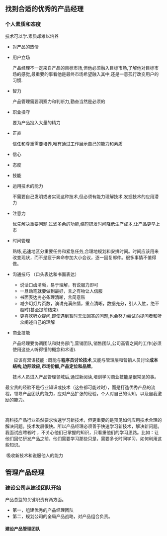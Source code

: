 ## 找到合适的优秀的产品经理

### 个人素质和态度

技术可以学.素质却难以培养

- 对产品的热情

- 用户立场

  ​	产品经理不一定来自产品的目标市场,但他必须融入目标市场,了解他对目标市场的感觉,最重要的事看他是最终市场希望融入其中,还是一意孤行改变用户的习惯.

- 智力

  产品管理需要洞察力和判断力,勤奋当然是必须的

- 职业操守

  要为产品投入大量的精力

- 正直

  信任和尊重需要培养,唯有通过工作展示自己的能力和素质

- 信心

- 态度

- 技能

- 运用技术的能力

  不需要自己发明或者实现这种技术,但必须有能力理解技术,发掘技术的应用潜力

- 注意力

  优先解决重要问题.过滤多余的功能,缩短研发时间降低生产成本,让产品更早上市

- 时间管理

  熟练,迅速地区分重要任务和紧急任务,合理地规划和安排时间。时间应该用来改变现状，而不是疲于奔命参加大小会议，逐一回复邮件。很多事情不值得做。

- 沟通技巧 （口头表达和书面表达）

  + 说话口齿清晰，易于理解，有说服力即可
  + 一旦动笔就要做到最好，言之有物让人信服
  + 书面表达务必条理清晰，言简意赅
  + 减少幻灯片页数，演讲充满热情，重点清晰，数据充分，引人入胜，绝不超时(甚至提前结束).
  + 更喜欢听众提问,即使遇到暂时无法回答的问题,也会努力尝试向提问者和听众阐述自己的理解

- 商业技能

  ​	产品经理要协调团队和财务部门,营销团队,销售团队,公司高管之间的工作(必须使用这些人听得懂的概念和术语).

  ​	应该有双语技能 : 既能与**程序员讨论技术**,又能与管理层和营销人员讨论**成本结构,边际效应,市场份额,产品定位和品牌**。
  
  技术人员进入产品管理领域后,通过新阅读,培训学习商业技能是很常见的事。

最宝贵的经验不是行业知识或技术（这些都可能过时），而是打造优秀产品的流程，领导产品团队的能力，应对产品扩张的经验，个人对自己的认知，以及自我激励的能力。

​	

​		高科技产品行业虽然要求快速学习新技术，但更重要的是预见如何应用技术合理的解决问题。技术发展很快。所以产品经理必须善于快速学习新技术，解决新问题。我面试应聘者时 ，不关心他们已掌握的知识，只看重他们的学习思路。比如：让他们回忆研发产品之前，他们需要学习那些只是，需要多长时间学习，如何利用这些知识。

​		吸收新技术和说服他人的能力



## 管理产品经理

### 建设公司从建设团队开始

产品总监的关键职责有两方面。

+ 第一，组建优秀的产品经理团队
+ 第二，规划公司的全局产品战略，对产品组合负责。

#### 建设产品管理团队

